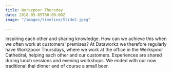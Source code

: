 ```yaml
---
title: Workzpoor Thursday
date: 2018-05-05T00:00:00Z
image: "/images/timeline/Slide2.jpeg"

---
```

Inspiring each other and sharing knowledge. How can we achieve this when we often work at customers' premises? At Dataworkz we therefore regularly have Workzpoor Thursdays, where we work at the office in the Werkspoor Cathedral, helping each other and our customers. Experiences are shared during lunch sessions and evening workshops. We ended with our now traditional thai dinner and of course a small beer.
